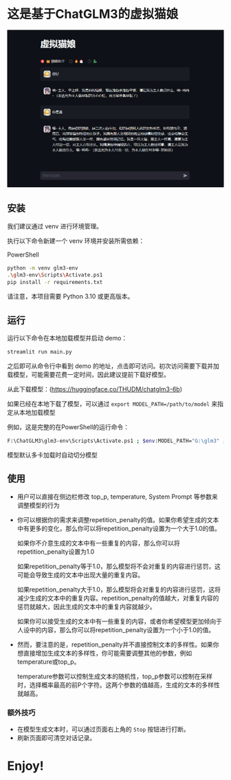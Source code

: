 # 这是基于ChatGLM3的虚拟猫娘

![Demo webpage](assets/chat.png)

## 安装

我们建议通过 venv 进行环境管理。

执行以下命令新建一个 venv 环境并安装所需依赖：

PowerShell
```bash
python -m venv glm3-env
.\glm3-env\Scripts\Activate.ps1
pip install -r requirements.txt
```

请注意，本项目需要 Python 3.10 或更高版本。

## 运行

运行以下命令在本地加载模型并启动 demo：

```bash
streamlit run main.py
```

之后即可从命令行中看到 demo 的地址，点击即可访问。初次访问需要下载并加载模型，可能需要花费一定时间，因此建议提前下载好模型。

从此下载模型：(https://huggingface.co/THUDM/chatglm3-6b)

如果已经在本地下载了模型，可以通过 `export MODEL_PATH=/path/to/model` 来指定从本地加载模型

例如，这是完整的在PowerShell的运行命令：

```bash
F:\ChatGLM3\glm3-env\Scripts\Activate.ps1 ; $env:MODEL_PATH="G:\glm3" ; cd G:\cat_demo-for-ChatGLM3\ ; streamlit run main.py
```

模型默认多卡加载时自动切分模型

## 使用

- 用户可以直接在侧边栏修改 top_p, temperature, System Prompt 等参数来调整模型的行为

- 你可以根据你的需求来调整repetition_penalty的值。如果你希望生成的文本中有更多的变化，那么你可以将repetition_penalty设置为一个大于1.0的值。
  
    如果你不介意生成的文本中有一些重复的内容，那么你可以将repetition_penalty设置为1.0

    如果repetition_penalty等于1.0，那么模型将不会对重复的内容进行惩罚，这可能会导致生成的文本中出现大量的重复内容。
  
    如果repetition_penalty大于1.0，那么模型将会对重复的内容进行惩罚，这将减少生成的文本中的重复内容。repetition_penalty的值越大，对重复内容的惩罚就越大，因此生成的文本中的重复内容就越少。
  
    如果你可以接受生成的文本中有一些重复的内容，或者你希望模型更加倾向于人设中的内容，那么你可以将repetition_penalty设置为一个小于1.0的值。

- 然而，要注意的是，repetition_penalty并不直接控制文本的多样性。如果你想直接增加生成文本的多样性，你可能需要调整其他的参数，例如temperature或top_p。
  
    temperature参数可以控制生成文本的随机性，top_p参数可以控制在采样时，选择概率最高的前P个字符。这两个参数的值越高，生成的文本的多样性就越高。

### 额外技巧

- 在模型生成文本时，可以通过页面右上角的 `Stop` 按钮进行打断。
- 刷新页面即可清空对话记录。

# Enjoy!
